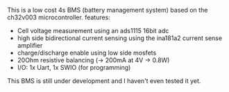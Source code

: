 This is a low cost 4s BMS (battery management system) based on the ch32v003 microcontroller.
features:
- Cell voltage measurement using an ads1115 16bit adc
- high side bidirectional current sensing using the ina181a2 current sense amplifier
- charge/discharge enable using low side mosfets
- 20Ohm resistive balancing (-> 200mA at 4V -> 0.8W)
- I/O: 1x Uart, 1x SWIO (for programming)

This BMS is still under development and I haven't even tested it yet.


